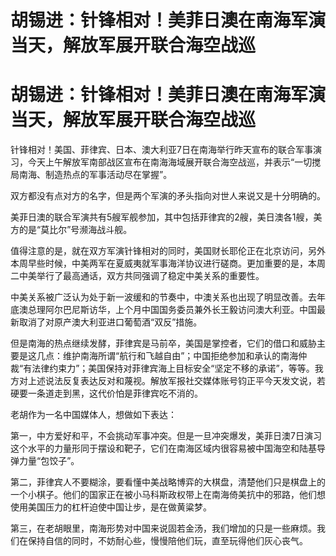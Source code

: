 # 胡锡进：针锋相对！美菲日澳在南海军演当天，解放军展开联合海空战巡

# 胡锡进：针锋相对！美菲日澳在南海军演当天，解放军展开联合海空战巡

针锋相对！美国、菲律宾、日本、澳大利亚7日在南海举行昨天宣布的联合军事演习，今天上午解放军南部战区宣布在南海海域展开联合海空战巡，并表示“一切搅局南海、制造热点的军事活动尽在掌握”。

双方都没有点对方的名字，但是两个军演的矛头指向对世人来说又是十分明确的。

美菲日澳的联合军演共有5艘军舰参加，其中包括菲律宾的2艘，美日澳各1艘，美方的是“莫比尔”号濒海战斗舰。

值得注意的是，就在双方军演针锋相对的同时，美国财长耶伦正在北京访问，另外本周早些时候，中美两军在夏威夷就军事海洋协议进行磋商。更加重要的是，本周二中美举行了最高通话，双方共同强调了稳定中美关系的重要性。

中美关系被广泛认为处于新一波缓和的节奏中，中澳关系也出现了明显改善。去年底澳总理阿尔巴尼斯访华，上个月中国国务委员兼外长王毅访问澳大利亚。中国最新取消了对原产澳大利亚进口葡萄酒“双反”措施。

但是南海的热点继续发酵，菲律宾是马前卒，美国是掌控者，它们的借口和威胁主要是这几点：维护南海所谓“航行和飞越自由”；中国拒绝参加和承认的南海仲裁“有法律约束力”；美国保持对菲律宾海上目标安全“坚定不移的承诺”，等等。我方对上述说法反复表达反对和蔑视。解放军报社交媒体账号钧正平今天发文说，若硬要一条道走到黑，这代价怕是菲律宾吃不消的。

老胡作为一名中国媒体人，想做如下表达：

第一，中方爱好和平，不会挑动军事冲突。但是一旦冲突爆发，美菲日澳7日演习这个水平的力量形同于摆设和靶子，它们在南海区域内很容易被中国海空和陆基导弹力量“包饺子”。

第二，菲律宾人不要糊涂，要看懂中美战略博弈的大棋盘，清楚他们只是棋盘上的一个小棋子。他们的国家正在被小马科斯政权带上在南海倚美抗中的邪路，他们想使用美国压力的杠杆迫使中国让步，是在做黄粱梦。

第三，在老胡眼里，南海形势对中国来说固若金汤，我们增加的只是一些麻烦。我们在保持自信的同时，不妨耐心些，慢慢陪他们玩，直至玩得他们灰心丧气。

